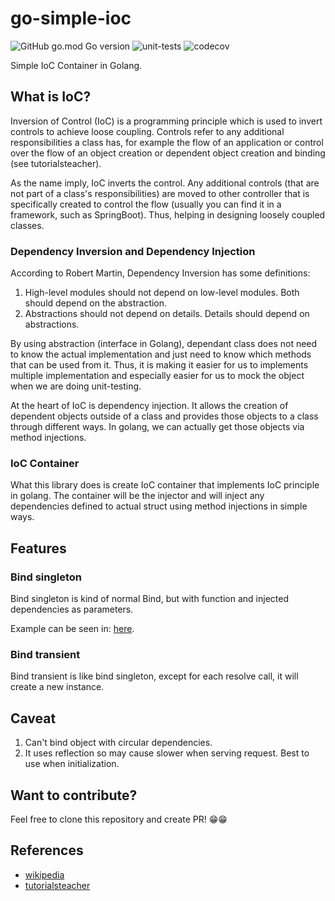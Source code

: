 # go-simple-ioc 
![GitHub go.mod Go version](https://img.shields.io/github/go-mod/go-version/josephsalimin/go-simple-ioc)
![unit-tests](https://github.com/josephsalimin/go-simple-ioc/workflows/unit-tests/badge.svg?branch=master)
![codecov](https://codecov.io/gh/josephsalimin/go-simple-ioc/branch/master/graph/badge.svg)

Simple IoC Container in Golang.

## What is IoC?
Inversion of Control (IoC) is a programming principle which is used to invert controls to achieve loose coupling.
Controls refer to any additional responsibilities a class has, for example the flow of an application or control over the flow of an object creation or dependent object creation and binding (see tutorialsteacher).

As the name imply, IoC inverts the control. Any additional controls (that are not part of a class's responsibilities) are moved 
to other controller that is specifically created to control the flow (usually you can find it in a framework, such as SpringBoot).
Thus, helping in designing loosely coupled classes.

### Dependency Inversion and Dependency Injection

According to Robert Martin, Dependency Inversion has some definitions:
1. High-level modules should not depend on low-level modules. Both should depend on the abstraction.
2. Abstractions should not depend on details. Details should depend on abstractions.

By using abstraction (interface in Golang), dependant class does not need to know the actual implementation and just need to know
which methods that can be used from it. Thus, it is making it easier for us to implements multiple implementation and especially
easier for us to mock the object when we are doing unit-testing.

At the heart of IoC is dependency injection. It allows the creation of dependent objects outside of a class and provides those objects to a class through different ways.
In golang, we can actually get those objects via method injections.

### IoC Container

What this library does is create IoC container that implements IoC principle in golang. The container
will be the injector and will inject any dependencies defined to actual struct using method injections in simple ways.

## Features

### Bind singleton

Bind singleton is kind of normal Bind, but with function and injected dependencies as parameters.

Example can be seen in: [here](./examples/bind_singleton).

### Bind transient

Bind transient is like bind singleton, except for each resolve call, it will create a new instance.

## Caveat

1. Can't bind object with circular dependencies.
2. It uses reflection so may cause slower when serving request. Best to use when initialization.

## Want to contribute?
Feel free to clone this repository and create PR! 😁😁

## References
- [wikipedia](https://en.wikipedia.org/wiki/Inversion_of_control)
- [tutorialsteacher](https://www.tutorialsteacher.com/ioc/inversion-of-control)
